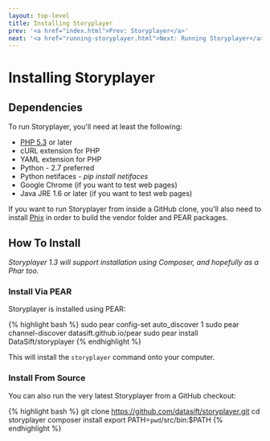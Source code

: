 ```yaml
---
layout: top-level
title: Installing Storyplayer
prev: '<a href="index.html">Prev: Storyplayer</a>'
next: '<a href="running-storyplayer.html">Next: Running Storyplayer</a>'
---
```


# Installing Storyplayer

## Dependencies

To run Storyplayer, you'll need at least the following:

* [PHP 5.3](http://php.net) or later
* cURL extension for PHP
* YAML extension for PHP
* Python - 2.7 preferred
* Python netifaces - _pip install netifaces_
* Google Chrome (if you want to test web pages)
* Java JRE 1.6 or later (if you want to test web pages)

If you want to run Storyplayer from inside a GitHub clone, you'll also need to install [Phix](http://phix-project.org) in order to build the vendor folder and PEAR packages.

## How To Install

_Storyplayer 1.3 will support installation using Composer, and hopefully as a Phar too._

### Install Via PEAR

Storyplayer is installed using PEAR:

{% highlight bash %}
sudo pear config-set auto_discover 1
sudo pear channel-discover datasift.github.io/pear
sudo pear install DataSift/storyplayer
{% endhighlight %}

This will install the <code>storyplayer</code> command onto your computer.

### Install From Source

You can also run the very latest Storyplayer from a GitHub checkout:

{% highlight bash %}
git clone https://github.com/datasift/storyplayer.git
cd storyplayer
composer install
export PATH=`pwd`/src/bin:$PATH
{% endhighlight %}